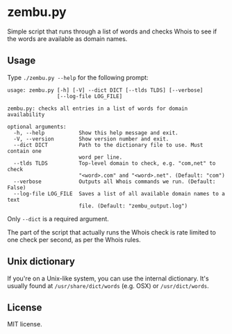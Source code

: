 zembu.py
========

Simple script that runs through a list of words and checks Whois to see if the
words are available as domain names.


Usage
-----

Type `./zembu.py --help` for the following prompt:

````
usage: zembu.py [-h] [-V] --dict DICT [--tlds TLDS] [--verbose]
                [--log-file LOG_FILE]

zembu.py: checks all entries in a list of words for domain availability

optional arguments:
  -h, --help           Show this help message and exit.
  -V, --version        Show version number and exit.
  --dict DICT          Path to the dictionary file to use. Must contain one
                       word per line.
  --tlds TLDS          Top-level domain to check, e.g. "com,net" to check
                       "<word>.com" and "<word>.net". (Default: "com")
  --verbose            Outputs all Whois commands we run. (Default: False)
  --log-file LOG_FILE  Saves a list of all available domain names to a text
                       file. (Default: "zembu_output.log")
````
Only `--dict` is a required argument.

The part of the script that actually runs the Whois check is rate limited
to one check per second, as per the Whois rules.


Unix dictionary
---------------
If you're on a Unix-like system, you can use the internal dictionary. It's
usually found at `/usr/share/dict/words` (e.g. OSX) or `/usr/dict/words`.


License
-------

MIT license.

